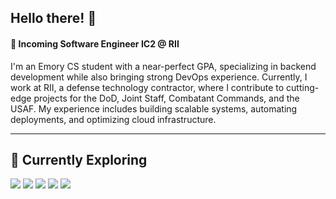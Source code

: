 ## Hello there! 👋  

#### 🎯 Incoming Software Engineer IC2 @ RII  

I'm an Emory CS student with a near-perfect GPA, specializing in backend development while also bringing strong DevOps experience. Currently, I work at RII, a defense technology contractor, where I contribute to cutting-edge projects for the DoD, Joint Staff, Combatant Commands, and the USAF. My experience includes building scalable systems, automating deployments, and optimizing cloud infrastructure.

---

## 🚀 Currently Exploring  
<p>
  <img src="https://img.shields.io/badge/AWS ECS-FF9900?style=for-the-badge&logo=Amazon ECS&logoColor=white">
  <img src="https://img.shields.io/badge/MongoDB AI Vector Search-47A248?style=for-the-badge&logo=MongoDB&logoColor=white">
  <img src="https://img.shields.io/badge/Docker Swarm-2496ED?style=for-the-badge&logo=Docker&logoColor=white">
  <img src="https://img.shields.io/badge/Jenkins-D24939?style=for-the-badge&logo=Jenkins&logoColor=white">
  <img src="https://img.shields.io/badge/Rust-000000?style=for-the-badge&logo=Rust&logoColor=white">
</p>
